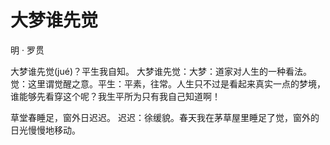 # 大梦谁先觉

<span class="r">明 · 罗贯

<link href="../../css/style.css" rel="stylesheet" type="text/css" />

<div class="p">

大梦谁先觉(jué)？平生我自知。
<span class="comment">
大梦谁先觉：大梦：道家对人生的一种看法。觉：这里谓觉醒之意。平生：平素，往常。人生只不过是看起来真实一点的梦境，谁能够先看穿这个呢？我生平所为只有我自己知道啊！

草堂春睡足，窗外日迟迟。
<span class="comment">
迟迟：徐缓貌。春天我在茅草屋里睡足了觉，窗外的日光慢慢地移动。
